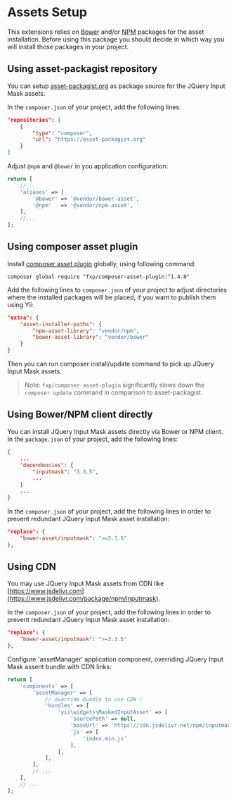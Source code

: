Assets Setup
============

This extensions relies on [Bower](http://bower.io/) and/or [NPM](https://www.npmjs.org/) packages for the asset installation.
Before using this package you should decide in which way you will install those packages in your project.


## Using asset-packagist repository

You can setup [asset-packagist.org](https://asset-packagist.org) as package source for the JQuery Input Mask assets.

In the `composer.json` of your project, add the following lines:

```json
"repositories": [
    {
        "type": "composer",
        "url": "https://asset-packagist.org"
    }
]
```

Adjust `@npm` and `@bower` in you application configuration:

```php
return [
    //...
    'aliases' => [
        '@bower' => '@vendor/bower-asset',
        '@npm'   => '@vendor/npm-asset',
    ],
    //...
];
```


## Using composer asset plugin

Install [composer asset plugin](https://github.com/francoispluchino/composer-asset-plugin/) globally, using following command:

```
composer global require "fxp/composer-asset-plugin:^1.4.0"
```

Add the following lines to `composer.json` of your project to adjust directories where the installed packages
will be placed, if you want to publish them using Yii:

```json
"extra": {
    "asset-installer-paths": {
        "npm-asset-library": "vendor/npm",
        "bower-asset-library": "vendor/bower"
    }
}
```

Then you can run composer install/update command to pick up JQuery Input Mask assets.

> Note: `fxp/composer-asset-plugin` significantly slows down the `composer update` command in comparison
  to asset-packagist.


## Using Bower/NPM client directly

You can install JQuery Input Mask assets directly via Bower or NPM client.
In the `package.json` of your project, add the following lines:

```json
{
    ...
    "dependencies": {
        "inputmask": "3.3.5",
        ...
    }
    ...
}
```

In the `composer.json` of your project, add the following lines in order to prevent redundant JQuery Input Mask asset installation:

```json
"replace": {
    "bower-asset/inputmask": ">=3.3.5"
},
```


## Using CDN

You may use JQuery Input Mask assets from CDN like [https://www.jsdelivr.com](https://www.jsdelivr.com/package/npm/inputmask).

In the `composer.json` of your project, add the following lines in order to prevent redundant JQuery Input Mask asset installation:

```json
"replace": {
    "bower-asset/inputmask": ">=3.3.5"
},
```

Configure 'assetManager' application component, overriding JQuery Input Mask assent bundle with CDN links:

```php
return [
    'components' => [
        'assetManager' => [
            // override bundle to use CDN :
            'bundles' => [
                'yii\widgets\MaskedInputAsset' => [
                    'sourcePath' => null,
                    'baseUrl' => 'https://cdn.jsdelivr.net/npm/inputmask@3.3.11',
                    'js' => [
                        'index.min.js'
                    ],
                ],
            ],
        ],
        // ...
    ],
    // ...
];
```
